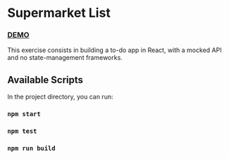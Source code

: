 # Supermarket List  

### **[DEMO](https://supermarket-list.netlify.com/)**

This exercise consists in building a to-do app in React, with a mocked API and no state-management frameworks.

## Available Scripts

In the project directory, you can run:

### `npm start`
### `npm test`
### `npm run build`
